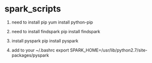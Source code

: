 # spark_scripts


1. need to install pip
yum install python-pip


2. need to install findspark
pip install findspark

3. install pyspark
pip install pyspark


3. add to your ~/.bashrc
export SPARK_HOME=/usr/lib/python2.7/site-packages/pyspark


